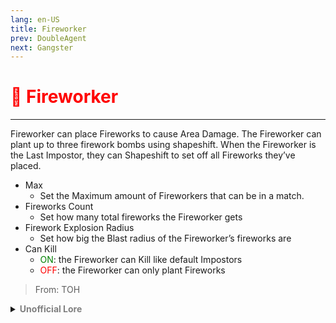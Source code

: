 ```yaml
---
lang: en-US
title: Fireworker
prev: DoubleAgent
next: Gangster
---
```


# <font color="red">🧨 <b>Fireworker</b></font> <Badge text="Support" type="tip" vertical="middle"/>
---

Fireworker can place Fireworks to cause Area Damage. The Fireworker can plant up to three firework bombs using shapeshift. When the Fireworker is the Last Impostor, they can Shapeshift to set off all Fireworks they’ve placed.
* Max
  * Set the Maximum amount of Fireworkers that can be in a match.
* Fireworks Count
  * Set how many total fireworks the Fireworker gets
* Firework Explosion Radius
  * Set how big the Blast radius of the Fireworker’s fireworks are
* Can Kill
  * <font color=green>ON</font>: the Fireworker can Kill like default Impostors
  * <font color=red>OFF</font>: the Fireworker can only plant Fireworks

> From: TOH

<details>
<summary><b><font color=gray>Unofficial Lore</font></b></summary>

Prologue Avenge me... Whispered a voice... Sensei? Cried the Impostor as he was terrified to hear the familiar voice... Chapter 1 Teach me After becoming a new Impostor the Fireworker was teamed up with the bomber who taught him how to make bombs on the go... and so he did... Now the main plan was how to use them and one of the best ways was... Deploying them around the map mainly the reactor... Chapter 2 Last words The bomber was stabbed by the medusa and as he was converting to stone he muttered the last words... Kaboom Going around depressed the Fireworker had lost the will to live without his best friend until he thought... What if I ignite all the bombs altogether This would require so much energy that the Fireworker would Die... Chapter 3 Finally and now Now the Fireworker placed down the bombs and went to call a meeting he outed the medusa and after the meeting he called a critical reactor sabotage... The crewmates went there like moths to a flame and well... Kaboom Chapter 4 I won Now all the beans Died from the bombs and... The sparks went up in the sky like fireworks... This was fun and all but doing all this took so much energy... I just need to close my eyes As he won since all the remaining crew died... The Fireworker won... But at his own life's cost The end? Unfortunately... Yes
> Submitted by: champofchamps78
</details>